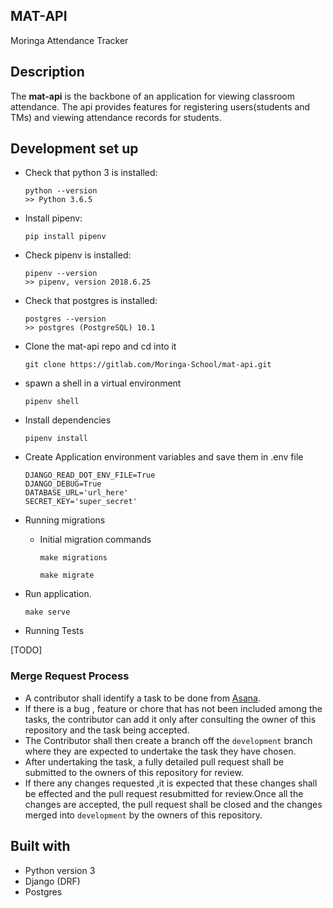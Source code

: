 ## MAT-API

Moringa Attendance Tracker


## Description

The **mat-api** is the backbone of an application for viewing classroom attendance.
The api provides features for registering users(students and TMs) and viewing attendance records for students.


## Development set up


-   Check that python 3 is installed:

    ```
    python --version
    >> Python 3.6.5
    ```

-   Install pipenv:

    ```
    pip install pipenv
    ```

-   Check pipenv is installed:
    ```
    pipenv --version
    >> pipenv, version 2018.6.25
    ```
-   Check that postgres is installed:

    ```
    postgres --version
    >> postgres (PostgreSQL) 10.1
    ```

- Clone the mat-api repo and cd into it
    ```
    git clone https://gitlab.com/Moringa-School/mat-api.git
    ```

- spawn a shell in a virtual environment
    ```
    pipenv shell
    ```
- Install dependencies
    ```
   pipenv install 
    ```
- Create Application environment variables and save them in .env file
    ```
    DJANGO_READ_DOT_ENV_FILE=True
    DJANGO_DEBUG=True
    DATABASE_URL='url_here'
    SECRET_KEY='super_secret'
    ```
- Running migrations

    - Initial migration commands
        ```
        make migrations
        
        make migrate
        ```



- Run application.
    ```
    make serve
    ```

- Running Tests

 [TODO]


### Merge Request Process

-   A contributor shall identify a task to be done from [Asana](https://app.asana.com/0/1118828205403923/board). 
- If there is a bug , feature or chore that has not been included among the tasks, the contributor can add it only after consulting the owner of this repository and the task being accepted.
-   The Contributor shall then create a branch off the `development` branch where they are expected to undertake the task they have chosen.
-   After undertaking the task, a fully detailed pull request shall be submitted to the owners of this repository for review.
-   If there any changes requested ,it is expected that these changes shall be effected and the pull request resubmitted for review.Once all the changes are accepted, the pull request shall be closed and the changes merged into `development` by the owners of this repository.



## Built with
- Python version  3
- Django (DRF)
- Postgres
 ```


